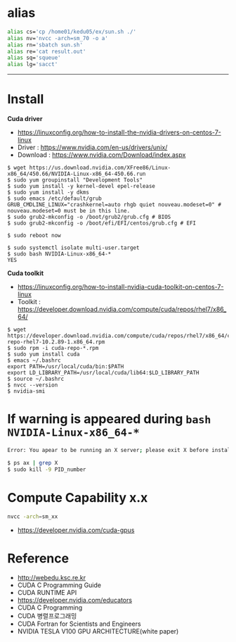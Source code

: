 # alias
```bash
alias cs='cp /home01/kedu05/ex/sun.sh ./'
alias nv='nvcc -arch=sm_70 -o a'
alias rn='sbatch sun.sh'
alias re='cat result.out'
alias sq='squeue'
alias lg='sacct'
```
---

# Install

**Cuda driver**

- <https://linuxconfig.org/how-to-install-the-nvidia-drivers-on-centos-7-linux>
- Driver : <https://www.nvidia.com/en-us/drivers/unix/>
- Download : <https://www.nvidia.com/Download/index.aspx>
```
$ wget https://us.download.nvidia.com/XFree86/Linux-x86_64/450.66/NVIDIA-Linux-x86_64-450.66.run
$ sudo yum groupinstall "Development Tools"
$ sudo yum install -y kernel-devel epel-release
$ sudo yum install -y dkms
$ sudo emacs /etc/default/grub
GRUB_CMDLINE_LINUX="crashkernel=auto rhgb quiet nouveau.modeset=0" # nouveau.modeset=0 must be in this line.
$ sudo grub2-mkconfig -o /boot/grub2/grub.cfg # BIOS
$ sudo grub2-mkconfig -o /boot/efi/EFI/centos/grub.cfg # EFI

$ sudo reboot now

$ sudo systemctl isolate multi-user.target
$ sudo bash NVIDIA-Linux-x86_64-*
YES
```

**Cuda toolkit**

- <https://linuxconfig.org/how-to-install-nvidia-cuda-toolkit-on-centos-7-linux>
- Toolkit : <https://developer.download.nvidia.com/compute/cuda/repos/rhel7/x86_64/>
```
$ wget https://developer.download.nvidia.com/compute/cuda/repos/rhel7/x86_64/cuda-repo-rhel7-10.2.89-1.x86_64.rpm
$ sudo rpm -i cuda-repo-*.rpm
$ sudo yum install cuda
$ emacs ~/.bashrc
export PATH=/usr/local/cuda/bin:$PATH
export LD_LIBRARY_PATH=/usr/local/cuda/lib64:$LD_LIBRARY_PATH
$ source ~/.bashrc
$ nvcc --version
$ nvidia-smi
```


# If warning is appeared during `bash NVIDIA-Linux-x86_64-*`
```sh
Error: You apear to be running an X server; please exit X before installing. ...
```
```sh
$ ps ax | grep X
$ sudo kill -9 PID_number
```

# Compute Capability x.x
```sh
nvcc -arch=sm_xx
```
- <https://developer.nvidia.com/cuda-gpus>

# Reference
- <http://webedu.ksc.re.kr>
- CUDA C Programming Guide
- CUDA RUNTIME API
- <https://developer.nvidia.com/educators>
- CUDA C Programming
- CUDA 병렬프로그래밍
- CUDA Fortran for Scientists and Engineers
- NVIDIA TESLA V100 GPU ARCHITECTURE(white paper)
